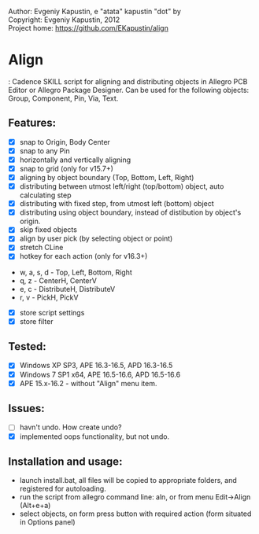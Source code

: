 Author: Evgeniy Kapustin, e "atata" kapustin "dot" by   
Copyright: Evgeniy Kapustin, 2012   
Project home: https://github.com/EKapustin/align  

# Align

: Cadence SKILL script for aligning and distributing objects in Allegro PCB Editor or Allegro Package Designer.
Can be used for the following objects: Group, Component, Pin, Via, Text.

## Features:
- [x] snap to Origin, Body Center
- [x] snap to any Pin
- [x] horizontally and vertically aligning
- [x] snap to grid (only for v15.7+)
- [x] aligning by object boundary (Top, Bottom, Left, Right)
- [x] distributing between utmost left/right (top/bottom) object, auto calculating step
- [x] distributing with fixed step, from utmost left (bottom) object
- [x] distributing using object boundary, instead of distibution by object's origin.
- [x] skip fixed objects
- [x] align by user pick (by selecting object or point)
- [x] stretch CLine
- [x] hotkey for each action (only for v16.3+)
 - w, a, s, d - Top, Left, Bottom, Right
 - q, z - CenterH, CenterV
 - e, c - DistributeH, DistributeV
 - r, v - PickH, PickV
- [x] store script settings
- [x] store filter 

## Tested:
- [x] Windows XP SP3, APE 16.3-16.5, APD 16.3-16.5
- [x] Windows 7 SP1 x64, APE 16.5-16.6, APD 16.5-16.6
- [x] APE 15.x-16.2 - without "Align" menu item.

## Issues:
- [ ] havn't undo. How create undo?
- [x] implemented oops functionality, but not undo.

## Installation and usage:
- launch install.bat, all files will be copied to appropriate folders, and registered for autoloading.
- run the script from allegro command line: aln, or from menu Edit->Align (Alt+e+a)
- select objects, on form press button with required action (form situated in Options panel)
